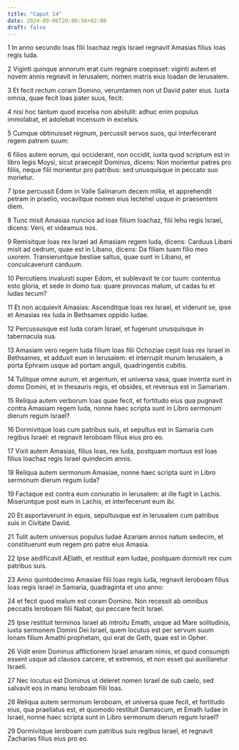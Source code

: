 ```yaml
---
title: "Caput 14"
date: 2024-09-06T20:00:50+02:00
draft: false
---
```



1 In anno secundo Ioas filii Ioachaz regis Israel regnavit Amasias filius Ioas regis Iuda.

2 Viginti quinque annorum erat cum regnare coepisset: viginti autem et novem annis regnavit in Ierusalem, nomen matris eius Ioadan de Ierusalem.

3 Et fecit rectum coram Domino, verumtamen non ut David pater eius. Iuxta omnia, quae fecit Ioas pater suus, fecit:

4 nisi hoc tantum quod excelsa non abstulit: adhuc enim populus immolabat, et adolebat incensum in excelsis.

5 Cumque obtinuisset regnum, percussit servos suos, qui interfecerant regem patrem suum:

6 filios autem eorum, qui occiderant, non occidit, iuxta quod scriptum est in libro legis Moysi, sicut praecepit Dominus, dicens: Non morientur patres pro filiis, neque filii morientur pro patribus: sed unusquisque in peccato suo morietur.

7 Ipse percussit Edom in Valle Salinarum decem millia, et apprehendit petram in praelio, vocavitque nomen eius Iectehel usque in praesentem diem.

8 Tunc misit Amasias nuncios ad Ioas filium Ioachaz, filii Iehu regis Israel, dicens: Veni, et videamus nos.

9 Remisitque Ioas rex Israel ad Amasiam regem Iuda, dicens: Carduus Libani misit ad cedrum, quae est in Libano, dicens: Da filiam tuam filio meo uxorem. Transieruntque bestiae saltus, quae sunt in Libano, et conculcaverunt carduum.

10 Percutiens invaluisti super Edom, et sublevavit te cor tuum: contentus esto gloria, et sede in domo tua: quare provocas malum, ut cadas tu et Iudas tecum?

11 Et non acquievit Amasias: Ascenditque Ioas rex Israel, et viderunt se, ipse et Amasias rex Iuda in Bethsames oppido Iudae.

12 Percussusque est Iuda coram Israel, et fugerunt unusquisque in tabernacula sua.

13 Amasiam vero regem Iuda filium Ioas filii Ochoziae cepit Ioas rex Israel in Bethsames, et adduxit eum in Ierusalem: et interrupit murum Ierusalem, a porta Ephraim usque ad portam anguli, quadringentis cubitis.

14 Tulitque omne aurum, et argentum, et universa vasa, quae inventa sunt in domo Domini, et in thesauris regis, et obsides, et reversus est in Samariam.

15 Reliqua autem verborum Ioas quae fecit, et fortitudo eius qua pugnavit contra Amasiam regem Iuda, nonne haec scripta sunt in Libro sermonum dierum regum Israel?

16 Dormivitque Ioas cum patribus suis, et sepultus est in Samaria cum regibus Israel: et regnavit Ieroboam filius eius pro eo.

17 Vixit autem Amasias, filius Ioas, rex Iuda, postquam mortuus est Ioas filius Ioachaz regis Israel quindecim annis.

18 Reliqua autem sermonum Amasiae, nonne haec scripta sunt in Libro sermonum dierum regum Iuda?

19 Factaque est contra eum coniuratio in Ierusalem: at ille fugit in Lachis. Miseruntque post eum in Lachis, et interfecerunt eum ibi.

20 Et asportaverunt in equis, sepultusque est in Ierusalem cum patribus suis in Civitate David.

21 Tulit autem universus populus Iudae Azariam annos natum sedecim, et constituerunt eum regem pro patre eius Amasia.

22 Ipse aedificavit AElath, et restituit eam Iudae, postquam dormivit rex cum patribus suis.

23 Anno quintodecimo Amasiae filii Ioas regis Iuda, regnavit Ieroboam filius Ioas regis Israel in Samaria, quadraginta et uno anno:

24 et fecit quod malum est coram Domino. Non recessit ab omnibus peccatis Ieroboam filii Nabat, qui peccare fecit Israel.

25 Ipse restituit terminos Israel ab introitu Emath, usque ad Mare solitudinis, iuxta sermonem Domini Dei Israel, quem locutus est per servum suum Ionam filium Amathi prophetam, qui erat de Geth, quae est in Opher.

26 Vidit enim Dominus afflictionem Israel amaram nimis, et quod consumpti essent usque ad clausos carcere, et extremos, et non esset qui auxiliaretur Israeli.

27 Nec locutus est Dominus ut deleret nomen Israel de sub caelo, sed salvavit eos in manu Ieroboam filii Ioas.

28 Reliqua autem sermonum Ieroboam, et universa quae fecit, et fortitudo eius, qua praeliatus est, et quomodo restituit Damascum, et Emath Iudae in Israel, nonne haec scripta sunt in Libro sermonum dierum regum Israel?

29 Dormivitque Ieroboam cum patribus suis regibus Israel, et regnavit Zacharias filius eius pro eo.

